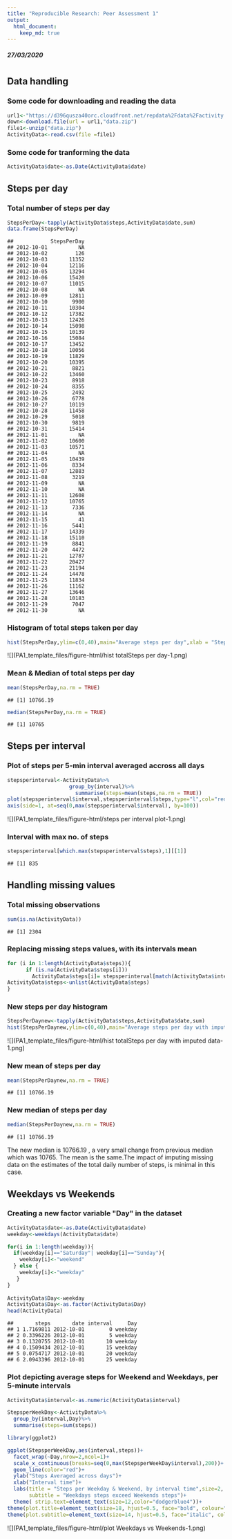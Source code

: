 ```yaml
---
title: "Reproducible Research: Peer Assessment 1"
output: 
  html_document:
    keep_md: true
---
```


<div style="margin-bottom:20px;">
</div>

***27/03/2020***

<div style="margin-bottom:40px;">
</div>




## Data handling

### Some code for downloading and reading the data


```r
url1<-"https://d396qusza40orc.cloudfront.net/repdata%2Fdata%2Factivity.zip"
down<-download.file(url = url1,"data.zip")
file1<-unzip("data.zip")
ActivityData<-read.csv(file =file1)
```

### Some code for tranforming the data


```r
ActivityData$date<-as.Date(ActivityData$date)
```

<div style="margin-bottom:30px;">
</div>


## **Steps per day**

### Total number of steps per day


```r
StepsPerDay<-tapply(ActivityData$steps,ActivityData$date,sum)
data.frame(StepsPerDay)
```

```
##            StepsPerDay
## 2012-10-01          NA
## 2012-10-02         126
## 2012-10-03       11352
## 2012-10-04       12116
## 2012-10-05       13294
## 2012-10-06       15420
## 2012-10-07       11015
## 2012-10-08          NA
## 2012-10-09       12811
## 2012-10-10        9900
## 2012-10-11       10304
## 2012-10-12       17382
## 2012-10-13       12426
## 2012-10-14       15098
## 2012-10-15       10139
## 2012-10-16       15084
## 2012-10-17       13452
## 2012-10-18       10056
## 2012-10-19       11829
## 2012-10-20       10395
## 2012-10-21        8821
## 2012-10-22       13460
## 2012-10-23        8918
## 2012-10-24        8355
## 2012-10-25        2492
## 2012-10-26        6778
## 2012-10-27       10119
## 2012-10-28       11458
## 2012-10-29        5018
## 2012-10-30        9819
## 2012-10-31       15414
## 2012-11-01          NA
## 2012-11-02       10600
## 2012-11-03       10571
## 2012-11-04          NA
## 2012-11-05       10439
## 2012-11-06        8334
## 2012-11-07       12883
## 2012-11-08        3219
## 2012-11-09          NA
## 2012-11-10          NA
## 2012-11-11       12608
## 2012-11-12       10765
## 2012-11-13        7336
## 2012-11-14          NA
## 2012-11-15          41
## 2012-11-16        5441
## 2012-11-17       14339
## 2012-11-18       15110
## 2012-11-19        8841
## 2012-11-20        4472
## 2012-11-21       12787
## 2012-11-22       20427
## 2012-11-23       21194
## 2012-11-24       14478
## 2012-11-25       11834
## 2012-11-26       11162
## 2012-11-27       13646
## 2012-11-28       10183
## 2012-11-29        7047
## 2012-11-30          NA
```

### Histogram of total steps taken per day


```r
hist(StepsPerDay,ylim=c(0,40),main="Average steps per day",xlab = "Steps/day")
```

![](PA1_template_files/figure-html/hist totalSteps per day-1.png)<!-- -->

### Mean & Median of total steps per day


```r
mean(StepsPerDay,na.rm = TRUE)
```

```
## [1] 10766.19
```

```r
median(StepsPerDay,na.rm = TRUE)
```

```
## [1] 10765
```

<div style="margin-bottom:30px;">
</div>


## **Steps per interval**

### Plot of steps per 5-min interval averaged accross all days


```r
stepsperinterval<-ActivityData%>%
                    group_by(interval)%>%
                      summarise(steps=mean(steps,na.rm = TRUE))
plot(stepsperinterval$interval,stepsperinterval$steps,type="l",col="red",lwd=1.5,xaxt="n",xlab = "Interval Time",ylab="Steps",main = "Average steps per 5-min interval accross all days")
axis(side=1, at=seq(0,max(stepsperinterval$interval), by=100))
```

![](PA1_template_files/figure-html/steps per interval plot-1.png)<!-- -->

### Interval with max no. of steps


```r
stepsperinterval[which.max(stepsperinterval$steps),1][[1]]
```

```
## [1] 835
```

<div style="margin-bottom:30px;">
</div>


## **Handling missing values**

### Total missing observations


```r
sum(is.na(ActivityData))
```

```
## [1] 2304
```


### Replacing missing steps values, with its intervals mean


```r
for (i in 1:length(ActivityData$steps)){
      if (is.na(ActivityData$steps[i]))
        ActivityData$steps[i]= stepsperinterval[match(ActivityData$interval[i],stepsperinterval$interval),2]
ActivityData$steps<-unlist(ActivityData$steps)
}
```

### New steps per day histogram


```r
StepsPerDaynew<-tapply(ActivityData$steps,ActivityData$date,sum)
hist(StepsPerDaynew,ylim=c(0,40),main="Average steps per day with imputed values",xlab="Steps/day")
```

![](PA1_template_files/figure-html/hist totalSteps per day with imputed data-1.png)<!-- -->

### New mean of steps per day


```r
mean(StepsPerDaynew,na.rm = TRUE)
```

```
## [1] 10766.19
```

### New median of steps per day

```r
median(StepsPerDaynew,na.rm = TRUE)
```

```
## [1] 10766.19
```
The new median is 10766.19 , a very small change from previous median which was 10765. The mean is the same.The impact of imputing missing data on the estimates of the total daily number of steps, is minimal in this case.


<div style="margin-bottom:30px;">
</div>


## **Weekdays vs Weekends**
### Creating a new factor variable "Day" in the dataset


```r
ActivityData$date<-as.Date(ActivityData$date)
weekday<-weekdays(ActivityData$date)

for(i in 1:length(weekday)){
  if(weekday[i]=="Saturday"| weekday[i]=="Sunday"){
    weekday[i]<-"weekend"
  } else {
    weekday[i]<-"weekday"
   }
}   
  
ActivityData$Day<-weekday
ActivityData$Day<-as.factor(ActivityData$Day)
head(ActivityData)
```

```
##       steps       date interval     Day
## 1 1.7169811 2012-10-01        0 weekday
## 2 0.3396226 2012-10-01        5 weekday
## 3 0.1320755 2012-10-01       10 weekday
## 4 0.1509434 2012-10-01       15 weekday
## 5 0.0754717 2012-10-01       20 weekday
## 6 2.0943396 2012-10-01       25 weekday
```

### Plot depicting average steps for Weekend and Weekdays, per 5-minute intervals

```r
ActivityData$interval<-as.numeric(ActivityData$interval)

StepsperWeekDay<-ActivityData%>%
  group_by(interval,Day)%>%
  summarise(steps=sum(steps))

library(ggplot2)

ggplot(StepsperWeekDay,aes(interval,steps))+
  facet_wrap(~Day,nrow=2,ncol=1)+
  scale_x_continuous(breaks=seq(0,max(StepsperWeekDay$interval),200))+
  geom_line(color="red")+
  ylab("Steps Averaged across days")+
  xlab("Interval time")+
  labs(title = "Steps per Weekday & Weekend, by interval time",size=2,
       subtitle = "Weekdays steps exceed Weekends steps")+
  theme( strip.text=element_text(size=12,color="dodgerblue4"))+
theme(plot.title=element_text(size=18, hjust=0.5, face="bold", colour="black"))+
theme(plot.subtitle=element_text(size=14, hjust=0.5, face="italic", color="chocolate"))
```

![](PA1_template_files/figure-html/plot Weekdays vs Weekends-1.png)<!-- -->
